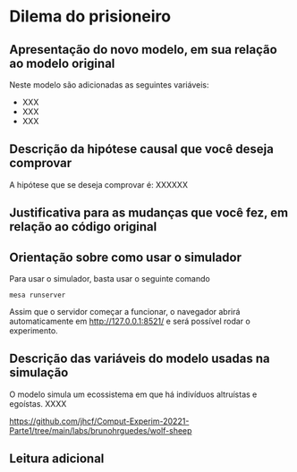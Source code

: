 # Dilema do prisioneiro

## Apresentação do novo modelo, em sua relação ao modelo original

Neste modelo são adicionadas as seguintes variáveis:

- XXX
- XXX
- XXX

## Descrição da hipótese causal que você deseja comprovar

A hipótese que se deseja comprovar é: XXXXXX

## Justificativa para as mudanças que você fez, em relação ao código original

## Orientação sobre como usar o simulador

Para usar o simulador, basta usar o seguinte comando

```shell
mesa runserver
```

Assim que o servidor começar a funcionar, o navegador abrirá automaticamente em http://127.0.0.1:8521/ e será possível rodar o experimento.

## Descrição das variáveis do modelo usadas na simulação

O modelo simula um ecossistema em que há indivíduos altruístas e egoístas. XXXX

https://github.com/jhcf/Comput-Experim-20221-Parte1/tree/main/labs/brunohrguedes/wolf-sheep

## Leitura adicional
